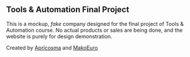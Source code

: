 ## Tools & Automation Final Project

This is a mockup, *fake* company designed for the final project of Tools & Automation course. No actual products or sales are being done, and the website is purely for design demonstration.

Created by [Apricosma](https://github.com/Apricosma) and [MakoEuro](https://github.com/MakoEuro)